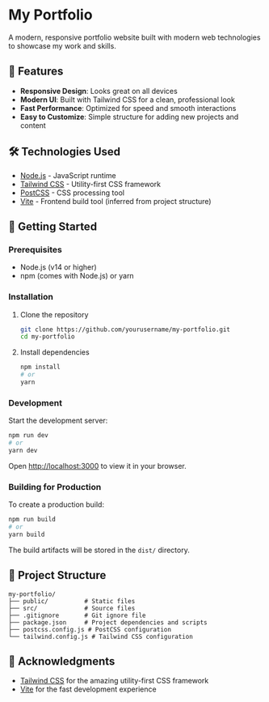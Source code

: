 # My Portfolio

A modern, responsive portfolio website built with modern web technologies to showcase my work and skills.

## 🚀 Features

- **Responsive Design**: Looks great on all devices
- **Modern UI**: Built with Tailwind CSS for a clean, professional look
- **Fast Performance**: Optimized for speed and smooth interactions
- **Easy to Customize**: Simple structure for adding new projects and content

## 🛠️ Technologies Used

- [Node.js](https://nodejs.org/) - JavaScript runtime
- [Tailwind CSS](https://tailwindcss.com/) - Utility-first CSS framework
- [PostCSS](https://postcss.org/) - CSS processing tool
- [Vite](https://vitejs.dev/) - Frontend build tool (inferred from project structure)

## 🚀 Getting Started

### Prerequisites

- Node.js (v14 or higher)
- npm (comes with Node.js) or yarn

### Installation

1. Clone the repository
   ```bash
   git clone https://github.com/yourusername/my-portfolio.git
   cd my-portfolio
   ```

2. Install dependencies
   ```bash
   npm install
   # or
   yarn
   ```

### Development

Start the development server:

```bash
npm run dev
# or
yarn dev
```

Open [http://localhost:3000](http://localhost:3000) to view it in your browser.

### Building for Production

To create a production build:

```bash
npm run build
# or
yarn build
```

The build artifacts will be stored in the `dist/` directory.

## 📂 Project Structure

```
my-portfolio/
├── public/          # Static files
├── src/             # Source files
├── .gitignore       # Git ignore file
├── package.json     # Project dependencies and scripts
├── postcss.config.js # PostCSS configuration
└── tailwind.config.js # Tailwind CSS configuration
```


## 🙏 Acknowledgments

- [Tailwind CSS](https://tailwindcss.com/) for the amazing utility-first CSS framework
- [Vite](https://vitejs.dev/) for the fast development experience
